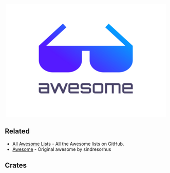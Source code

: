 <div align="center">
	<img width="500" height="350" src="logo.svg" alt="Awesome">
	<br>
</div>

## Related

- [All Awesome Lists](https://github.com/topics/awesome) - All the Awesome lists on GitHub.
- [Awesome](https://github.com/rust-unofficial/awesome-rust) - Original awesome by sindresorhus

## Crates
